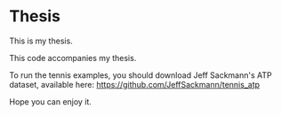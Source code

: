 # Thesis

This is my thesis.

This code accompanies my thesis.

To run the tennis examples, you should download Jeff Sackmann's ATP dataset, available here: https://github.com/JeffSackmann/tennis_atp

Hope you can enjoy it.
